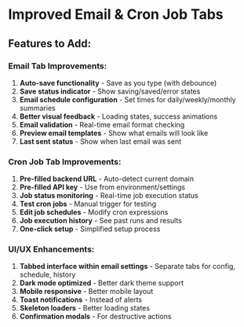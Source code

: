 # Improved Email & Cron Job Tabs

## Features to Add:

### Email Tab Improvements:
1. **Auto-save functionality** - Save as you type (with debounce)
2. **Save status indicator** - Show saving/saved/error states
3. **Email schedule configuration** - Set times for daily/weekly/monthly summaries
4. **Better visual feedback** - Loading states, success animations
5. **Email validation** - Real-time email format checking
6. **Preview email templates** - Show what emails will look like
7. **Last sent status** - Show when last email was sent

### Cron Job Tab Improvements:
1. **Pre-filled backend URL** - Auto-detect current domain
2. **Pre-filled API key** - Use from environment/settings
3. **Job status monitoring** - Real-time job execution status
4. **Test cron jobs** - Manual trigger for testing
5. **Edit job schedules** - Modify cron expressions
6. **Job execution history** - See past runs and results
7. **One-click setup** - Simplified setup process

### UI/UX Enhancements:
1. **Tabbed interface within email settings** - Separate tabs for config, schedule, history
2. **Dark mode optimized** - Better dark theme support
3. **Mobile responsive** - Better mobile layout
4. **Toast notifications** - Instead of alerts
5. **Skeleton loaders** - Better loading states
6. **Confirmation modals** - For destructive actions
